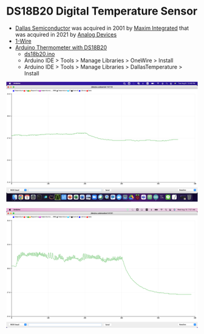 # DS18B20 Digital Temperature Sensor
* [Dallas Semiconductor](https://en.wikipedia.org/wiki/Dallas_Semiconductor) was acquired in 2001 by [Maxim Integrated](https://en.wikipedia.org/wiki/Maxim_Integrated) that was acquired in 2021 by [Analog Devices](https://en.wikipedia.org/wiki/Analog_Devices)
* [1-Wire](https://en.wikipedia.org/wiki/1-Wire)
* [Arduino Thermometer with DS18B20](https://create.arduino.cc/projecthub/TheGadgetBoy/ds18b20-digital-temperature-sensor-and-arduino-9cc806)
  * [ds18b20.ino](/lesson6/ds18b20/ds18b20.ino)
  * Arduino IDE > Tools > Manage Libraries > OneWire > Install
  * Arduino IDE > Tools > Manage Libraries > DallasTemperature > Install

![ds18b20.png](/lesson6/ds18b20/ds18b20.png)

![ds18b20-1.png](/lesson6/ds18b20/ds18b20-1.png)
